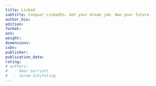 ```yaml
---
title: Linked
subtitle: Conquer LinkedIn. Get your dream job. Own your future.
author_bio:
edition:
format:
asn:
weight:
dimensions:
isbn:
publisher:
publication_date:
rating:
# authors:
#   - Omar Garriott
#   - Jerem Schifeling
---
```

